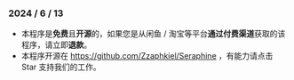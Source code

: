 ### 2024 / 6 / 13

- 本程序是**免费**且**开源**的，如果您是从闲鱼 / 淘宝等平台**通过付费渠道**获取的该程序，请立即**退款**。
- 本程序开源在 https://github.com/Zzaphkiel/Seraphine ，有能力请点击 Star 支持我们的工作。